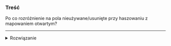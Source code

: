 ### Treść
Po co rozróżnienie na pola nieużywane/usunięte przy haszowaniu z mapowaniem otwartym?

------
<details><summary>Rozwiązanie</summary>
<p>
    
Haszowanie z mapowaniem otwartym porusza się po ciągu. 

Załóżmy, że szukamy D. Idąc funkcją haszującą przechodzimy przez ciąg A -> B -> C -> D. 

Wywalmy B ze słownika. Mamy teraz A -> (puste) -> C -> D. 

Ponieważ każdy taki ciąg kończy się znakiem pustym (i nie rozróżniamy pustych pustych i pustych usuniętych),
uznamy, że ten składa się tylko z A i nie odnajdziemy nigdy C i D.
